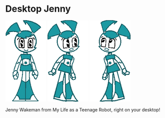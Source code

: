 # Desktop Jenny

![](images/idle0.png) ![](images/lookE.png) ![](images/lookNW.png)

Jenny Wakeman from My Life as a Teenage Robot, right on your desktop!
